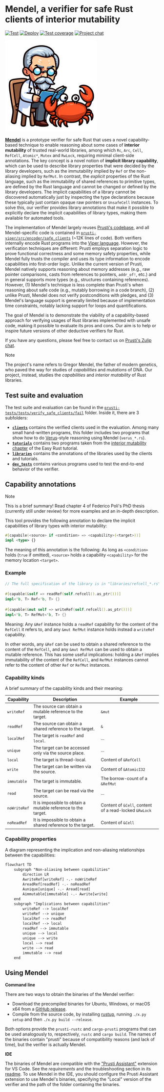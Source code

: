 # Mendel, a verifier for safe Rust clients of interior mutability

[![Test](https://github.com/viperproject/mendel-verifier/actions/workflows/test.yml/badge.svg?branch=master)](https://github.com/viperproject/mendel-verifier/actions/workflows/test.yml?query=branch%3Amaster)
[![Deploy](https://github.com/viperproject/mendel-verifier/actions/workflows/deploy.yml/badge.svg?branch=master)](https://github.com/viperproject/mendel-verifier/actions/workflows/deploy.yml?query=branch%3Amaster)
[![Test coverage](https://codecov.io/gh/viperproject/mendel-verifier/branch/master/graph/badge.svg)](https://codecov.io/gh/viperproject/mendel-verifier)
[![Project chat](https://img.shields.io/badge/Zulip-join_chat-brightgreen.svg)](https://prusti.zulipchat.com/)

![AI-generated logo of the Mendel verifier studying Rust](logo.jpg)

**[Mendel](https://github.com/viperproject/mendel-verifier)** is a prototype verifier for safe Rust that uses a novel capability-based technique to enable reasoning about some cases of **interior mutability** of trusted real-world libraries, among which `Rc`, `Arc`, `Cell`, `RefCell`, `Atomic*`, `Mutex` and `RwLock`, requiring minimal client-side annotations.
The key concept is a novel notion of **implicit library capability**, which can be used to describe library properties that were decided by the library developers, such as the immutability implied by `Ref` or the non-aliasing implied by `RefMut`.
In contrast, the *explicit* properties of the Rust language, such as the immutability of shared references to primitive types, are defined by the Rust language and cannot be changed or defined by the library developers.
The implicit capabilities of a library cannot be discovered automatically just by inspecting the type declarations because these typically just contain opaque raw pointers or `UnsafeCell` instances.
To solve this, our verifier provides library annotations that make it possible to explicitly declare the implicit capabilities of library types, making them available for automated tools.

The implementation of Mendel largely reuses [Prusti's codebase](https://github.com/viperproject/prusti-dev), and all Mendel-specific code is contained in [`prusti-viper/src/encoder/safe_clients`](prusti-viper/src/encoder/safe_clients) (~12K lines of code).
Both verifiers internally encode Rust programs into the [Viper language](http://www.pm.inf.ethz.ch/research/viper.html).
However, the verification techniques are different: Prusti employs separation logic to prove functional correctness and some memory safety properties, while Mendel fully trusts the compiler and uses its type information to encode capabilities into first-order logic.
Unlike the current version of Prusti, Mendel natively supports reasoning about memory addresses (e.g., raw pointer comparisons, casts from references to pointers, `addr_of!`, etc.) and in general supports more types (e.g., structures containing references). However, (1) Mendel's technique is less complete than Prusti's when reasoning about safe code (e.g., mutably borrowing in a code branch), (2) unlike Prusti, Mendel does not verify postconditions with pledges, and (3) Mendel's language support is generally limited because of implementation time constraints, notably lacking support for loops and quantifications.

The goal of Mendel is to demonstrate the viability of a capability-based approach for verifying usages of Rust libraries implemented with unsafe code, making it possible to evaluate its pros and cons. Our aim is to help or inspire future versions of other deductive verifiers for Rust.

If you have any questions, please feel free to contact us on [Prusti's Zulip chat](https://prusti.zulipchat.com/).

> [!NOTE]
> The project's name refers to Gregor Mendel, the father of modern genetics, who paved the way for studies of _capabilities_ and _mutations_ of DNA. Our project, instead, studies the _capabilities_ and _interior mutability_ of Rust libraries.

## Test suite and evaluation

The test suite and evaluation can be found in the [`prusti-tests/tests/verify_safe_clients/fail`](prusti-tests/tests/verify_safe_clients/fail) folder. Inside it, there are 3 subfolders:
- **[`clients`](prusti-tests/tests/verify_safe_clients/fail/clients)** contains the verified clients used in the evaluation. Among many small hand-written programs, this folder includes two programs that show how to do [Verus](https://github.com/verus-lang/verus)-style reasoning using Mendel (`verus_*.rs`).
- **[`tutorials`](prusti-tests/tests/verify_safe_clients/fail/tutorials)** contains two programs taken from the [interior mutability chapter](https://dhghomon.github.io/easy_rust/Chapter_41.html) of the Easy Rust tutorial.
- **[`libraries`](prusti-tests/tests/verify_safe_clients/fail/libraries)** contains the annotations of the libraries used by the clients and tutorials.
- **[`dev_tests`](prusti-tests/tests/verify_safe_clients/fail/dev_tests)** contains various programs used to test the end-to-end behavior of the verifier.

## Capability annotations

> [!NOTE]
> This is a brief summary! Read chapter 4 of Federico Poli's PhD thesis (currently still under review) for more examples and an in-depth description.

This tool provides the following annotation to declare the implicit capabilities of library types with interior mutability:
```rust
#[capabile(<source> if <condition> => <capability>(<target>))]
impl <type> {}
```
The meaning of this annotation is the following: As long as `<condition>` holds (`true` if omitted), `<source>` holds a capability `<capability>` for the memory location `<target>`.

### Example

```rust
// The full specification of the library is in "libraries/refcell_*.rs"

#[capable(&self => readRef(self.refcell().as_ptr()))]
impl<'b, T> Ref<'b, T> {}

#[capable(&mut self => writeRef(self.refcell().as_ptr()))]
impl<'b, T> RefMut<'b, T> {}
```
Meaning: Any `&Ref` instance holds a `readRef` capability for the content of the `RefCell` it refers to, and any `&mut RefMut` instance holds instead a `writeRef` capability.

In other words, any `&Ref` can be used to obtain a shared reference to the content of the `RefCell`, and any `&mut RefMut` can be used to obtain a mutable reference. This has some useful implications: holding a `&Ref` implies immutability of the content of the `RefCell`, and `RefMut` instances cannot refer to the content of other `Ref` or `RefMut` instances.

### Capability kinds

A brief summary of the capability kinds and their meaning:

| Capability  | Description | Example |
|-------------|-------------|---------|
| `writeRef`  | The source can obtain a mutable reference to the target. | `&mut` |
| `readRef`   | The source can obtain a shared reference to the target. | `&` |
| `localRef`  | The target is `readRef` and `local`. | ... |
| `unique`    | The target can be accessed only via the source place. | ... |
| `local`     | The target is thread-local. | Content of `&RefCell` |
| `write`     | The target can be written via the source. | Content of `&AtomicI32` |
| `immutable` | The target is immutable. | The borrow-count of a `&RefMut` |
| `read`      | The target can be read via the source. | ... |
| `noWriteRef`  | It is impossible to obtain a mutable reference to the target. | Content of `&Cell`, content of a read-locked `&RwLock` |
| `noReadRef`   | It is impossible to obtain a shared reference to the target. | Content of `&Cell` |

### Capability properties

A diagram representing the implication and non-aliasing relationships between the capabilities:

```mermaid
flowchart TD
    subgraph "Non-aliasing between capabilities"
        direction LR
        AwriteRef[writeRef] -.- noWriteRef
        AreadRef[readRef] -.- noReadRef
        Aunique[unique] -.- Aread[read]
        Aimmutable[immutable] -.- Awrite[write]
    end
    subgraph "Implications between capabilities"
        writeRef --> localRef
        writeRef --> unique
        localRef --> readRef
        localRef --> local
        readRef --> immutable
        unique --> local
        unique --> write
        local --> read
        write --> read
        immutable --> read
    end
```

## Using Mendel

**Command line**

There are two ways to obtain the binaries of the Mendel verifier:
* Download the precompiled binaries for Ubuntu, Windows, or macOS x64 from a [GitHub release](https://github.com/viperproject/mendel-verifier/releases).
* Compile from the source code, by installing [rustup](https://rustup.rs/), running `./x.py setup` and then `./x.py build --release`.

Both options provide the `prusti-rustc` and `cargo-prusti` programs that can be used analogously to, respectively, `rustc` and `cargo build`. The names of the binaries contain "prusti" because of compatibility reasons (and lack of time), but the verifier is actually Mendel.

**IDE**

The binaries of Mendel are compatible with the ["Prusti Assistant"](https://marketplace.visualstudio.com/items?itemName=viper-admin.prusti-assistant) extension for VS Code. See the _requirements_ and the troubleshooting section in its [readme](https://github.com/viperproject/prusti-assistant/blob/master/README.md). To use Mendel in the IDE, you should configure the Prusti Assistant extension to use Mendel's binaries, specifying the "Local" version of the verifier and the path of the folder containing the binaries.
